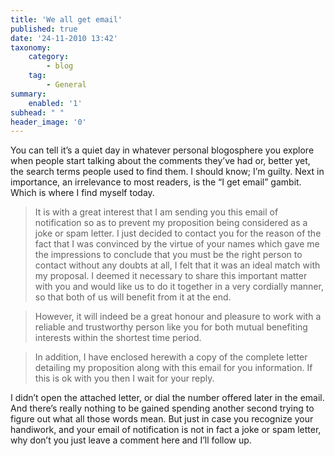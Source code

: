 ```yaml
---
title: 'We all get email'
published: true
date: '24-11-2010 13:42'
taxonomy:
    category:
        - blog
    tag:
        - General
summary:
    enabled: '1'
subhead: " "
header_image: '0'
---
```


You can tell it’s a quiet day in whatever personal blogosphere you explore when people start talking about the comments they’ve had or, better yet, the search terms people used to find them. I should know; I’m guilty. Next in importance, an irrelevance to most readers, is the “I get email” gambit. Which is where I find myself today.

> It is with a great interest that I am sending you this email of notification so as to prevent my proposition being considered as a joke or spam letter. I just decided to contact you for the reason of the fact that I was convinced by the virtue of your names which gave me the impressions to conclude that you must be the right person to contact without any doubts at all, I felt that it was an ideal match with my proposal. I deemed it necessary to share this important matter with you and would like us to do it together in a very cordially manner, so that both of us will benefit from it at the end.

> However, it will indeed be a great honour and pleasure to work with a reliable and trustworthy person like you for both mutual benefiting interests within the shortest time period.

> In addition, I have enclosed herewith a copy of the complete letter detailing my proposition along with this email for you information. If this is ok with you then I wait for your reply.

I didn’t open the attached letter, or dial the number offered later in the email. And there’s really nothing to be gained spending another second trying to figure out what all those words mean. But just in case you recognize your handiwork, and your email of notification is not in fact a joke or spam letter, why don’t you just leave a comment here and I’ll follow up.
